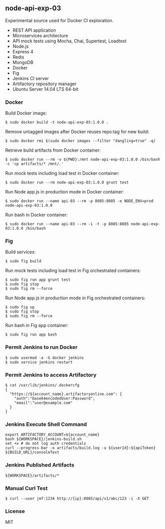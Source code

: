 ## node-api-exp-03 ##

  Experimental source used for Docker CI exploration.

  * REST API application
  * Microservices architecture
  * API mock tests using Mocha, Chai, Supertest, Loadtest
  * Node.js
  * Express 4
  * Redis
  * MongoDB
  * Docker
  * Fig
  * Jenkins CI server
  * Artifactory repository manager
  * Ubuntu Server 14.04 LTS 64-bit

### Docker ###

Build Docker image:

    $ sudo docker build -t node-api-exp-03:1.0.0 .

Remove untagged images after Docker reuses repo:tag for new build:

    $ sudo docker rmi $(sudo docker images --filter "dangling=true" -q)

Retrieve build artifacts from Docker container:

    $ sudo docker run --rm -v ${PWD}:/mnt node-api-exp-03:1.0.0 /bin/bash -c 'cp artifacts/* /mnt/.'

Run mock tests including load test in Docker container:

    $ sudo docker run --rm node-api-exp-03:1.0.0 grunt test

Run Node app.js in production mode in Docker container:

    $ sudo docker run --name api-03 --rm -p 8085:8085 -e NODE_ENV=prod node-api-exp-03:1.0.0

Run bash in Docker container:

    $ sudo docker run --name api-03 --rm -i -t -p 8085:8085 node-api-exp-03:1.0.0 /bin/bash

### Fig ###

Build services:

    $ sudo fig build

Run mock tests including load test in Fig orchestrated containers:

    $ sudo fig run app grunt test
    $ sudo fig stop
    $ sudo fig rm --force

Run Node app.js in production mode in Fig orchestrated containers:

    $ sudo fig up
    $ sudo fig stop
    $ sudo fig rm --force

Run bash in Fig app container:

    $ sudo fig run app bash

### Permit Jenkins to run Docker ###

    $ sudo usermod -a -G docker jenkins
    $ sudo service jenkins restart

### Permit Jenkins to access Artifactory ###

    $ cat /var/lib/jenkins/.dockercfg 
    {
      "https://${account_name}.artifactoryonline.com": {
        "auth":"base64encodedUser:Password",
        "email":"user@example.com"
      }
    }

### Jenkins Execute Shell Command ###

    export ARTIFACTORY_ACCOUNT=${account_name}
    bash ${WORKSPACE}/jenkins-build.sh
    set +x # do not log auth credentials
    curl --progress-bar -o artifacts/build.log -u ${userId}:${apiToken} ${BUILD_URL}/consoleText

### Jenkins Published Artifacts ###

    ${WORKSPACE}/artifacts/*

### Manual Curl Test ###

    $ curl --user jmf:1234 http://{ip}:8085/api/v1/abc/123 -i -X GET

### License ###

  MIT


